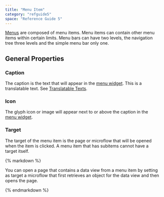 ```yaml
---
title: "Menu Item"
category: "refguide5"
space: "Reference Guide 5"
---
```



[Menus](Menu) are composed of menu items. Menu items can contain other menu items within certain limits. Menu bars can have two levels, the navigation tree three levels and the simple menu bar only one.

## General Properties

### Caption

The caption is the text that will appear in the [menu widget](Menu+Widgets). This is a translatable text. See [Translatable Texts](Translatable+Texts).

### Icon

The glyph icon or image will appear next to or above the caption in the [menu widget](Menu+Widgets).

### Target

The target of the menu item is the page or microflow that will be opened when the item is clicked. A menu item that has subitems cannot have a target itself.

<div class="alert alert-success">{% markdown %}

You can open a page that contains a data view from a menu item by setting as target a microflow that first retrieves an object for the data view and then opens the page.

{% endmarkdown %}</div>